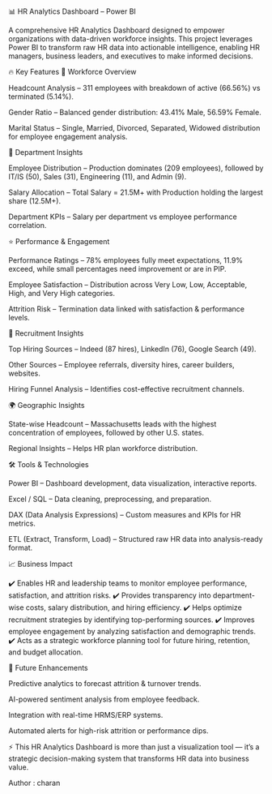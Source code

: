 
📊 HR Analytics Dashboard – Power BI

A comprehensive HR Analytics Dashboard designed to empower organizations with data-driven workforce insights. This project leverages Power BI to transform raw HR data into actionable intelligence, enabling HR managers, business leaders, and executives to make informed decisions.

🔥 Key Features
👥 Workforce Overview

Headcount Analysis – 311 employees with breakdown of active (66.56%) vs terminated (5.14%).

Gender Ratio – Balanced gender distribution: 43.41% Male, 56.59% Female.

Marital Status – Single, Married, Divorced, Separated, Widowed distribution for employee engagement analysis.

🏢 Department Insights

Employee Distribution – Production dominates (209 employees), followed by IT/IS (50), Sales (31), Engineering (11), and Admin (9).

Salary Allocation – Total Salary = 21.5M+ with Production holding the largest share (12.5M+).

Department KPIs – Salary per department vs employee performance correlation.

⭐ Performance & Engagement

Performance Ratings – 78% employees fully meet expectations, 11.9% exceed, while small percentages need improvement or are in PIP.

Employee Satisfaction – Distribution across Very Low, Low, Acceptable, High, and Very High categories.

Attrition Risk – Termination data linked with satisfaction & performance levels.

🎯 Recruitment Insights

Top Hiring Sources – Indeed (87 hires), LinkedIn (76), Google Search (49).

Other Sources – Employee referrals, diversity hires, career builders, websites.

Hiring Funnel Analysis – Identifies cost-effective recruitment channels.

🌍 Geographic Insights

State-wise Headcount – Massachusetts leads with the highest concentration of employees, followed by other U.S. states.

Regional Insights – Helps HR plan workforce distribution.

🛠 Tools & Technologies

Power BI – Dashboard development, data visualization, interactive reports.

Excel / SQL – Data cleaning, preprocessing, and preparation.

DAX (Data Analysis Expressions) – Custom measures and KPIs for HR metrics.

ETL (Extract, Transform, Load) – Structured raw HR data into analysis-ready format.

📈 Business Impact

✔️ Enables HR and leadership teams to monitor employee performance, satisfaction, and attrition risks.
✔️ Provides transparency into department-wise costs, salary distribution, and hiring efficiency.
✔️ Helps optimize recruitment strategies by identifying top-performing sources.
✔️ Improves employee engagement by analyzing satisfaction and demographic trends.
✔️ Acts as a strategic workforce planning tool for future hiring, retention, and budget allocation.

🚀 Future Enhancements

Predictive analytics to forecast attrition & turnover trends.

AI-powered sentiment analysis from employee feedback.

Integration with real-time HRMS/ERP systems.

Automated alerts for high-risk attrition or performance dips.

⚡ This HR Analytics Dashboard is more than just a visualization tool — it’s a strategic decision-making system that transforms HR data into business value.


Author : charan

